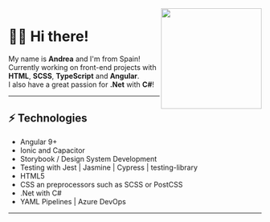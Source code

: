 <img align='right' src='https://user-images.githubusercontent.com/5713670/87202985-820dcb80-c2b6-11ea-9f56-7ec461c497c3.gif' width='200"'>

<h1>🙋🏻 Hi there!</h1> 

My name is <strong>Andrea</strong> and I'm from Spain!
<br/>
Currently working on front-end projects with <strong>HTML</strong>, <strong>SCSS</strong>, <strong>TypeScript</strong> and <strong>Angular</strong>.
<br/>
I also have a great passion for <strong>.Net</strong> with <strong>C#</strong>!
<hr/>
<h2>⚡ Technologies</h2>
<ul>
  <li>Angular 9+</li>
  <li>Ionic and Capacitor</li>
  <li>Storybook / Design System Development</li>
  <li>Testing with Jest | Jasmine | Cypress | testing-library </li>
  <li>HTML5</li>
  <li>CSS an preprocessors such as SCSS or PostCSS</li>
  <li>.Net with C#</li>
  <li>YAML Pipelines | Azure DevOps</li>
</ul>

<hr/>
